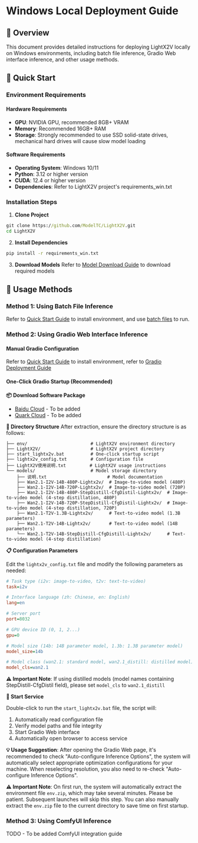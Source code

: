 # Windows Local Deployment Guide

## 📖 Overview

This document provides detailed instructions for deploying LightX2V locally on Windows environments, including batch file inference, Gradio Web interface inference, and other usage methods.

## 🚀 Quick Start

### Environment Requirements

#### Hardware Requirements
- **GPU**: NVIDIA GPU, recommended 8GB+ VRAM
- **Memory**: Recommended 16GB+ RAM
- **Storage**: Strongly recommended to use SSD solid-state drives, mechanical hard drives will cause slow model loading

#### Software Requirements
- **Operating System**: Windows 10/11
- **Python**: 3.12 or higher version
- **CUDA**: 12.4 or higher version
- **Dependencies**: Refer to LightX2V project's requirements_win.txt

### Installation Steps

1. **Clone Project**
```cmd
git clone https://github.com/ModelTC/LightX2V.git
cd LightX2V
```

2. **Install Dependencies**
```cmd
pip install -r requirements_win.txt
```

3. **Download Models**
Refer to [Model Download Guide](../getting_started/quickstart.md) to download required models

## 🎯 Usage Methods

### Method 1: Using Batch File Inference

Refer to [Quick Start Guide](../getting_started/quickstart.md) to install environment, and use [batch files](https://github.com/ModelTC/LightX2V/tree/main/scripts/win) to run.

### Method 2: Using Gradio Web Interface Inference

#### Manual Gradio Configuration

Refer to [Quick Start Guide](../getting_started/quickstart.md) to install environment, refer to [Gradio Deployment Guide](./deploy_gradio.md)

#### One-Click Gradio Startup (Recommended)

**📦 Download Software Package**
- [Baidu Cloud]() - To be added
- [Quark Cloud]() - To be added

**📁 Directory Structure**
After extraction, ensure the directory structure is as follows:

```
├── env/                        # LightX2V environment directory
├── LightX2V/                   # LightX2V project directory
├── start_lightx2v.bat          # One-click startup script
├── lightx2v_config.txt         # Configuration file
├── LightX2V使用说明.txt         # LightX2V usage instructions
└── models/                     # Model storage directory
    ├── 说明.txt                       # Model documentation
    ├── Wan2.1-I2V-14B-480P-Lightx2v/  # Image-to-video model (480P)
    ├── Wan2.1-I2V-14B-720P-Lightx2v/  # Image-to-video model (720P)
    ├── Wan2.1-I2V-14B-480P-StepDistill-CfgDistil-Lightx2v/  # Image-to-video model (4-step distillation, 480P)
    ├── Wan2.1-I2V-14B-720P-StepDistill-CfgDistil-Lightx2v/  # Image-to-video model (4-step distillation, 720P)
    ├── Wan2.1-T2V-1.3B-Lightx2v/      # Text-to-video model (1.3B parameters)
    ├── Wan2.1-T2V-14B-Lightx2v/       # Text-to-video model (14B parameters)
    └── Wan2.1-T2V-14B-StepDistill-CfgDistill-Lightx2v/      # Text-to-video model (4-step distillation)
```

**📋 Configuration Parameters**

Edit the `lightx2v_config.txt` file and modify the following parameters as needed:

```ini
# Task type (i2v: image-to-video, t2v: text-to-video)
task=i2v

# Interface language (zh: Chinese, en: English)
lang=en

# Server port
port=8032

# GPU device ID (0, 1, 2...)
gpu=0

# Model size (14b: 14B parameter model, 1.3b: 1.3B parameter model)
model_size=14b

# Model class (wan2.1: standard model, wan2.1_distill: distilled model)
model_cls=wan2.1
```

**⚠️ Important Note**: If using distilled models (model names containing StepDistill-CfgDistil field), please set `model_cls` to `wan2.1_distill`

**🚀 Start Service**

Double-click to run the `start_lightx2v.bat` file, the script will:
1. Automatically read configuration file
2. Verify model paths and file integrity
3. Start Gradio Web interface
4. Automatically open browser to access service

**💡 Usage Suggestion**: After opening the Gradio Web page, it's recommended to check "Auto-configure Inference Options", the system will automatically select appropriate optimization configurations for your machine. When reselecting resolution, you also need to re-check "Auto-configure Inference Options".

**⚠️ Important Note**: On first run, the system will automatically extract the environment file `env.zip`, which may take several minutes. Please be patient. Subsequent launches will skip this step. You can also manually extract the `env.zip` file to the current directory to save time on first startup.

### Method 3: Using ComfyUI Inference

TODO - To be added ComfyUI integration guide
